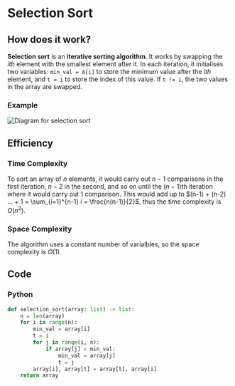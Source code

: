 # Selection Sort
## How does it work?

**Selection sort** is an **iterative sorting algorithm**. It works by swapping the $ith$ element with the smallest element after it. In each iteration, it initialises two variables: `min_val = A[i]` to store the minimum value after the $ith$ element, and `t = i` to store the index of this value. If `t != i`, the two values in the array are swapped.

### Example
![Diagram for selection sort](path/to/image)

## Efficiency

### Time Complexity
To sort an array of $n$ elements, it would carry out $n-1$ comparisons in the first iteration, $n-2$ in the second, and so on until the $(n-1)$th iteration where it would carry out $1$ comparison. This would add up to $(n-1) + (n-2) ... + 1 = \sum_{i=1}^{n-1} i = \frac{n(n-1)}{2}$, thus the time complexity is $O(n^2)$.

### Space Complexity
The algorithm uses a constant number of varialbles, so the space complexity is $O(1)$.

## Code
### Python
```py
def selection_sort(array: list) -> list:
    n = len(array)
    for i in range(n):
        min_val = array[i]
        t = i
        for j in range(i, n):
            if array[j] < min_val:
                min_val = array[j]
                t = j
        array[i], array[t] = array[t], array[i]
    return array
```
